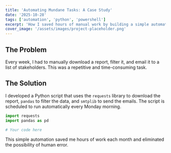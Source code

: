 ```yaml
---
title: 'Automating Mundane Tasks: A Case Study'
date: '2025-10-28'
tags: ['automation', 'python', 'powershell']
excerpt: 'How I saved hours of manual work by building a simple automation script.'
cover_image: '/assets/images/project-placeholder.png'
---
```


## The Problem

Every week, I had to manually download a report, filter it, and email it to a list of stakeholders. This was a repetitive and time-consuming task.

## The Solution

I developed a Python script that uses the `requests` library to download the report, `pandas` to filter the data, and `smtplib` to send the emails. The script is scheduled to run automatically every Monday morning.

```python
import requests
import pandas as pd

# Your code here
```

This simple automation saved me hours of work each month and eliminated the possibility of human error.
